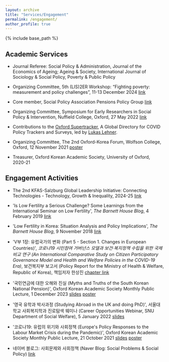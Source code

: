 ```yaml
---
layout: archive
title: "Services/Engagement"
permalink: /engagement/
author_profile: true
---
```


{% include base_path %}

## Academic Services
* Journal Referee: Social Policy & Administration, Journal of the Economics of Ageing; Ageing & Society, International Journal of Sociology & Social Policy, Poverty & Public Policy

* Organizing Committee, 5th (LIS)2ER Workshop: “Fighting poverty: measurement and policy challenges”, 11-13 December 2024 [link](https://www.lisdatacenter.org/news-and-events/events/workshop/2024-lis2er-workshop-fighting-poverty-measurement-and-policy-challenges/)

* Core member, Social Policy Association Pensions Policy Group [link](https://social-policy.org.uk/news/spa-policy-groups/)

* Organizing Committee, Symposium for Early Researchers in Social Policy & Intervention, Nuffield College, Oxford, 27 May 2022 [link](https://www.spi.ox.ac.uk/article/successful-research-symposium-continues-to-develop-our-collaborative-culture)

* Contributions to the [Oxford Supertracker](https://supertracker.spi.ox.ac.uk/about/), A Global Directory for COVID Policy Trackers and Surveys, led by [Lukas Lehner](https://lukaslehner.github.io/).

* Organizing Committee, The 2nd Oxford-Korea Forum, Wolfson College, Oxford, 12 November 2021 [poster](../images/oxford_korea.jpg)

* Treasurer, Oxford Korean Academic Society, University of Oxford, 2020-21


## Engagement Activities
* The 2nd KFAS-Salzburg Global Leadership Initiative: Connecting Technologies - Technology, Growth & Inequality, 2024-25 [link](https://www.salzburgglobal.org/multi-year-series/kfas/pageId/11076)

* 'Is Low Fertility a Serious Challenge? Some Learnings from the International Seminar on Low Fertility', *The Barnett House Blog*, 4 February 2019 [link](https://barnetthouseblog.wixsite.com/tbhb/single-post/2019/02/04/is-low-fertility-a-serious-challenge-some-learnings-from-the-international-seminar-on-low)

* 'Low Fertility in Korea: Situation Analysis and Policy Implications', *The Barnett House Blog*, 9 November 2018 [link](https://barnetthouseblog.wixsite.com/tbhb/single-post/2018/11/09/low-fertility-in-korea-situation-analysis-and-policy-implications)

* 'V부 1장: 유럽국가의 변화 (Part 5 - Section 1. Changes in European Countries)', *코로나19 시민참여 거버넌스 모델과 보건‧복지정책 수립을 위한 국제비교 연구 (An International Comparative Study on Citizen Participatory Governance Model and Health and Welfare Policies in the COVID-19 Era)*, 보건복지부 보고서 (Policy Report for the Ministry of Health & Welfare, Republic of Korea), 책임저자 한상진 [chapter link](../files/report_joongmin.pdf)

* '국민연금에 대한 오해와 진실 (Myths and Truths of the South Korean National Pension)', Oxford Korean Academic Society Monthly Public Lecture, 1 December 2023 [slides](../files/OKAS_2023.pdf) [poster](../images/OKAS_2023.png)

* '영국 유학과 박사과정 (Studying Abroad in the UK and doing PhD)', 서울대학교 사회복지학과 진로탐색 웨미나 (Career Opportunities Webinar, SNU Department of Social Welfare), 5 January 2022 [slides](../files/snu_2022.pdf)

* '코로나19: 유럽의 위기와 사회정책 (Europe's Policy Responses to the Labour Market Crisis during the Pandemic)', Oxford Korean Academic Society Monthly Public Lecture, 21 October 2021 [slides](../files/OKAS_2021.pdf) [poster](../images/OKAS_poster2021.jpeg)

* 네이버 블로그: 사회문제와 사회정책 (Naver Blog: Social Problems & Social Policy) [link](https://blog.naver.com/shakgun)
